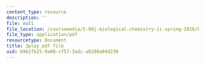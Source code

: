 ```yaml
---
content_type: resource
description: ''
file: null
file_location: /coursemedia/5-08j-biological-chemistry-ii-spring-2016/b961fb259a08cf573adca8298a69d230_itczDSdRY00.pdf
file_type: application/pdf
resourcetype: Document
title: 3play pdf file
uid: b961fb25-9a08-cf57-3adc-a8298a69d230
---
```

